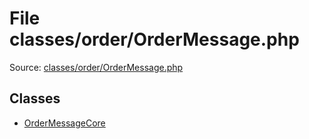File classes/order/OrderMessage.php
=========

Source: [classes/order/OrderMessage.php](https://github.com/PrestaShop/PrestaShop/blob/1.5.0.1/classes/order/OrderMessage.php)


Classes
-------

* [OrderMessageCore](class.OrderMessageCore.md)

